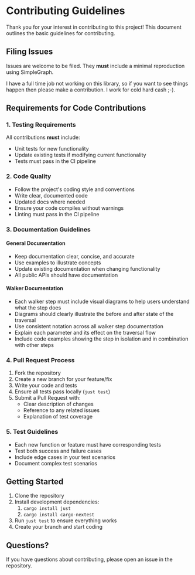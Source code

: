 # Contributing Guidelines

Thank you for your interest in contributing to this project! This document outlines the basic guidelines for
contributing.

## Filing Issues

Issues are welcome to be filed. They **must** include a minimal reproduction using SimpleGraph.

I have a full time job not working on this library, so if you want to see things
happen then please make a contribution. I work for cold hard cash ;-).

## Requirements for Code Contributions

### 1. Testing Requirements

All contributions **must** include:

- Unit tests for new functionality
- Update existing tests if modifying current functionality
- Tests must pass in the CI pipeline

### 2. Code Quality

- Follow the project's coding style and conventions
- Write clear, documented code
- Updated docs where needed
- Ensure your code compiles without warnings
- Linting must pass in the CI pipeline

### 3. Documentation Guidelines

#### General Documentation

- Keep documentation clear, concise, and accurate
- Use examples to illustrate concepts
- Update existing documentation when changing functionality
- All public APIs should have documentation

#### Walker Documentation

- Each walker step must include visual diagrams to help users understand what the step does
- Diagrams should clearly illustrate the before and after state of the traversal
- Use consistent notation across all walker step documentation
- Explain each parameter and its effect on the traversal flow
- Include code examples showing the step in isolation and in combination with other steps

### 4. Pull Request Process

1. Fork the repository
2. Create a new branch for your feature/fix
3. Write your code and tests
4. Ensure all tests pass locally (`just test`)
5. Submit a Pull Request with:
    - Clear description of changes
    - Reference to any related issues
    - Explanation of test coverage

### 5. Test Guidelines

- Each new function or feature must have corresponding tests
- Test both success and failure cases
- Include edge cases in your test scenarios
- Document complex test scenarios

## Getting Started

1. Clone the repository
2. Install development dependencies:
    1. `cargo install just`
    2. `cargo install cargo-nextest`
3. Run `just test` to ensure everything works
4. Create your branch and start coding

## Questions?

If you have questions about contributing, please open an issue in the repository.